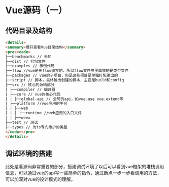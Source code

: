# Vue源码（一）

## 代码目录及结构

```html
<details>
<summary>展开查看Vue目录结构</summary>
<pre><code>
├──benchmarks // 未知
├──dist // 打包文件
├──examples // 示例代码
├──flow //vue是用flow编写的，所以flow文件夹里面放的是类型文件
├──packages // vue的子项目，但是这些项目是单独打包输出的
├──script // 脚本，最终输出创建的脚本，主要是build和config
├──src // 核心的源码部分
| ├──compiler // 编译器
| ├──core // vue的核心代码
| | ├──global-api // 全局的api，如vue.use vue.extend等
| ├──platform //vue应用的平台
| | ├──web
| | | ├──runtime //web应用的入口文件
| | ├──weex
├──test // 测试
├──types // 为ts专门维护的类型
</code></pre>
</details>
```

## 调试环境的搭建

此处是看源码非常重要的部分，搭建调试环境了以后可以看到vue框架的堆栈调用信息，可以通过vue的api写一些简单的指令，通过断点一步一步看调用的方法，可以加深对vue的设计模式的理解。

